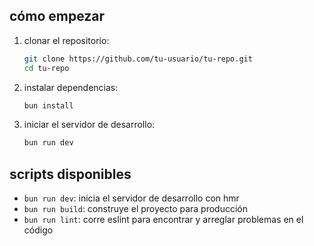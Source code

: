## cómo empezar

1. clonar el repositorio:

   ```sh
   git clone https://github.com/tu-usuario/tu-repo.git
   cd tu-repo
   ```

2. instalar dependencias:

   ```sh
   bun install
   ```

3. iniciar el servidor de desarrollo:
   ```sh
   bun run dev
   ```

## scripts disponibles

- `bun run dev`: inicia el servidor de desarrollo con hmr
- `bun run build`: construye el proyecto para producción
- `bun run lint`: corre eslint para encontrar y arreglar problemas en el código
